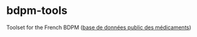# bdpm-tools
Toolset for the French BDPM ([base de données public des médicaments](http://base-donnees-publique.medicaments.gouv.fr/telechargement.php))
